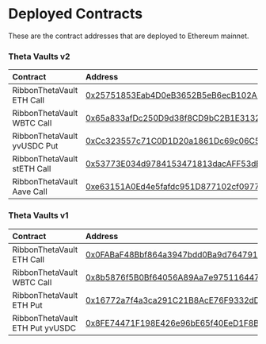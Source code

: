 # Deployed Contracts

These are the contract addresses that are deployed to Ethereum mainnet.

### Theta Vaults v2

| Contract | Address |
| :--- | :--- |
| RibbonThetaVault ETH Call | [0x25751853Eab4D0eB3652B5eB6ecB102A2789644B](https://etherscan.io/address/0x25751853Eab4D0eB3652B5eB6ecB102A2789644B) |
| RibbonThetaVault WBTC Call | [0x65a833afDc250D9d38f8CD9bC2B1E3132dB13B2F](https://etherscan.io/address/0x65a833afDc250D9d38f8CD9bC2B1E3132dB13B2F) |
| RibbonThetaVault yvUSDC Put | [0xCc323557c71C0D1D20a1861Dc69c06C5f3cC9624](https://etherscan.io/address/0xCc323557c71C0D1D20a1861Dc69c06C5f3cC9624) |
| RibbonThetaVault stETH Call | [0x53773E034d9784153471813dacAFF53dBBB78E8c](https://etherscan.io/address/0x53773E034d9784153471813dacAFF53dBBB78E8c) |
| RibbonThetaVault Aave Call | [0xe63151A0Ed4e5fafdc951D877102cf0977Abd365](https://etherscan.io/address/0xe63151A0Ed4e5fafdc951D877102cf0977Abd365)

### Theta Vaults v1

| Contract | Address |
| :--- | :--- |
| RibbonThetaVault ETH Call | [0x0FABaF48Bbf864a3947bdd0Ba9d764791a60467A](https://etherscan.io/address/0x0FABaF48Bbf864a3947bdd0Ba9d764791a60467A) |
| RibbonThetaVault WBTC Call | [0x8b5876f5B0Bf64056A89Aa7e97511644758c3E8c](https://etherscan.io/address/0x8b5876f5B0Bf64056A89Aa7e97511644758c3E8c) |
| RibbonThetaVault ETH Put | [0x16772a7f4a3ca291C21B8AcE76F9332dDFfbb5Ef](https://etherscan.io/address/0x16772a7f4a3ca291C21B8AcE76F9332dDFfbb5Ef) |
| RibbonThetaVault ETH Put yvUSDC | [0x8FE74471F198E426e96bE65f40EeD1F8BA96e54f](https://etherscan.io/address/0x8FE74471F198E426e96bE65f40EeD1F8BA96e54f) |

